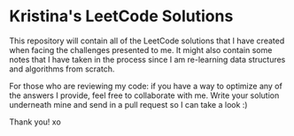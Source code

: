 # Kristina's LeetCode Solutions
This repository will contain all of the LeetCode solutions
that I have created when facing the challenges presented
to me. It might also contain some notes that I have taken
in the process since I am re-learning data structures
and algorithms from scratch.

For those who are reviewing my code: if you have a way to
optimize any of the answers I provide, feel free to
collaborate with me. Write your solution underneath
mine and send in a pull request so I can take a look :)

Thank you! xo